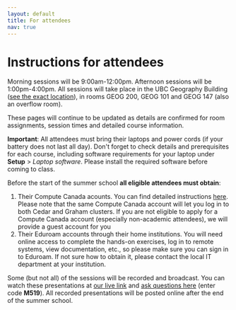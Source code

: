 ```yaml
---
layout: default
title: For attendees
nav: true
---
```


# Instructions for attendees

Morning sessions will be 9:00am-12:00pm. Afternoon sessions will be 1:00pm-4:00pm. All sessions will take
place in the UBC Geography Building (<a href="http://bit.ly/2GXwB71" target="_blank">see the exact
location</a>), in rooms GEOG 200, GEOG 101 and GEOG 147 (also an overflow room).

These pages will continue to be updated as details are confirmed for room assignments, session times and
detailed course information.

**Important**: All attendees must bring their laptops and power cords (if your battery does not last all
day). Don't forget to check details and prerequisites for each course, including software requirements
for your laptop under **Setup** > *Laptop software*. Please install the required software before coming
to class.

Before the start of the summer school **all eligible attendees must obtain**:

1. Their Compute Canada acounts. You can find detailed instructions
   [here](https://www.computecanada.ca/research-portal/account-management/apply-for-an-account). Please
   note that the same Compute Canada account will let you log in to both Cedar and Graham clusters. If
   you are not eligible to apply for a Compute Canada account (especially non-academic attendees), we
   will provide a guest account for you
2. Their Eduroam accounts through their home institutions. You will need online access to complete the
   hands-on exercises, log in to remote systems, view documentation, etc., so please make sure you can
   sign in to Eduroam. If not sure how to obtain it, please contact the local IT department at your
   institution.

Some (but not all) of the sessions will be recorded and broadcast. You can watch these presentations at
<a href="http://www.westgrid.ca/live" target="_blank">our live link</a> and <a href="https://www.sli.do"
target="_blank">ask questions here</a> (enter code **M519**). All recorded presentations will be posted
online after the end of the summer school.
